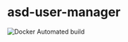 # asd-user-manager

![Docker Automated build](https://img.shields.io/docker/automated/starvis/asd-user-manager?style=for-the-badge)

